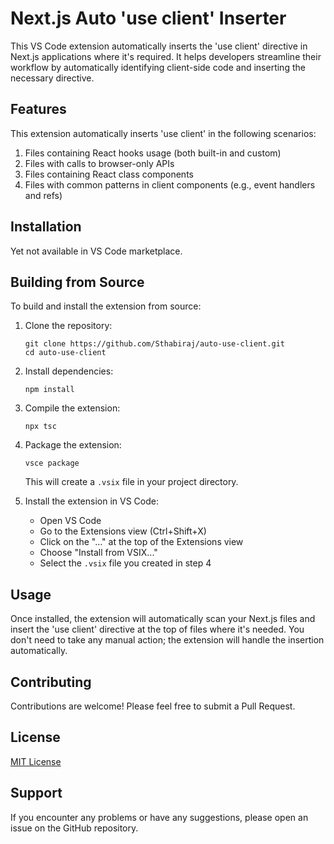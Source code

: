 # Next.js Auto 'use client' Inserter

This VS Code extension automatically inserts the 'use client' directive in Next.js applications where it's required. It helps developers streamline their workflow by automatically identifying client-side code and inserting the necessary directive.

## Features

This extension automatically inserts 'use client' in the following scenarios:

1. Files containing React hooks usage (both built-in and custom)
2. Files with calls to browser-only APIs
3. Files containing React class components
4. Files with common patterns in client components (e.g., event handlers and refs)

## Installation

Yet not available in VS Code marketplace.

## Building from Source

To build and install the extension from source:

1. Clone the repository:

   ```
   git clone https://github.com/Sthabiraj/auto-use-client.git
   cd auto-use-client
   ```

2. Install dependencies:

   ```
   npm install
   ```

3. Compile the extension:

   ```
   npx tsc
   ```

4. Package the extension:

   ```
   vsce package
   ```

   This will create a `.vsix` file in your project directory.

5. Install the extension in VS Code:
   - Open VS Code
   - Go to the Extensions view (Ctrl+Shift+X)
   - Click on the "..." at the top of the Extensions view
   - Choose "Install from VSIX..."
   - Select the `.vsix` file you created in step 4

## Usage

Once installed, the extension will automatically scan your Next.js files and insert the 'use client' directive at the top of files where it's needed. You don't need to take any manual action; the extension will handle the insertion automatically.

## Contributing

Contributions are welcome! Please feel free to submit a Pull Request.

## License

[MIT License](LICENSE)

## Support

If you encounter any problems or have any suggestions, please open an issue on the GitHub repository.
